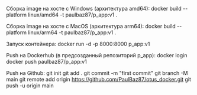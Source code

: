 Сборка image на хосте с Windows (архитектура amd64):
docker build --platform linux/amd64 -t paulbaz87/p_app:v1 .

Сборка image на хосте с MacOS (архитектура arm64):
docker build  --platform linux/arm64 -t paulbaz87/p_app:v1 .

Запуск контейнера:
docker run -d -p 8000:8000 p_app:v1

Push на Dockerhub (в предсозданный репозиторий p_app):
docker login
docker push paulbaz87/p_app:v1

Push на Github:
git init
git add .
git commit -m "first commit"
git branch -M main
git remote add origin https://github.com/PaulBaz87/otus_docker.git
git push -u origin main
